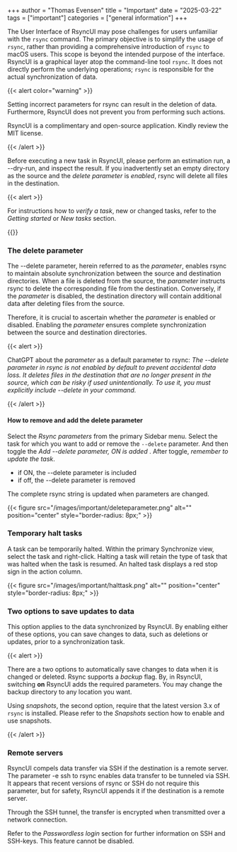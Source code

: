 +++
author = "Thomas Evensen"
title = "Important"
date = "2025-03-22"
tags = ["important"]
categories = ["general information"]
+++

The User Interface of RsyncUI may pose challenges for users unfamiliar with the `rsync` command. The primary objective is to simplify the usage of `rsync`, rather than providing a comprehensive introduction of `rsync` to macOS users. This scope is beyond the intended purpose of the interface. RsyncUI is a graphical layer atop the command-line tool `rsync`. It does not directly perform the underlying operations; `rsync` is responsible for the actual synchronization of data.

{{< alert color="warning" >}}

Setting incorrect parameters for rsync can result in the deletion of data. Furthermore, RsyncUI does not prevent you from performing such actions.

RsyncUI is a complimentary and open-source application. Kindly review the MIT license.

{{< /alert >}}

Before executing a new task in RsyncUI, please perform an estimation run, a --dry-run, and inspect the result. If you inadvertently set an empty directory as the source and the *delete parameter* is *enabled*, rsync will delete all files in the destination.

{{< alert >}}

For instructions how to *verify a task*, new or changed tasks, refer to the *Getting started* or *New tasks*  section. 

{{</alert >}}

### The delete parameter

The --delete parameter, herein referred to as the *parameter*, enables rsync to maintain absolute synchronization between the source and destination directories. When a file is deleted from the source, the *parameter* instructs rsync to delete the corresponding file from the destination. Conversely, if the *parameter* is disabled, the destination directory will contain additional data after deleting files from the source.

Therefore, it is crucial to ascertain whether the *parameter* is enabled or disabled. Enabling the *parameter* ensures complete synchronization between the source and destination directories.

{{< alert >}}

ChatGPT about the *parameter* as a default parameter to rsync: *The --delete parameter in rsync is not enabled by default to prevent accidental data loss. It deletes files in the destination that are no longer present in the source, which can be risky if used unintentionally. To use it, you must explicitly include --delete in your command.*

{{< /alert >}}

#### How to remove and add the delete parameter

Select the *Rsync parameters* from the primary Sidebar menu.  Select the task for which you want to add or remove the `--delete` parameter. And then toggle the *Add --delete parameter, ON is added* . After toggle, *remember to update the task*.

- if ON, the --delete parameter is included
- if off, the --delete parameter is removed

The complete rsync string is updated when parameters are changed. 

{{< figure src="/images/important/deleteparameter.png" alt="" position="center" style="border-radius: 8px;" >}}

### Temporary halt tasks

A task can be temporarily halted. Within the primary Synchronize view, select the task and right-click. Halting a task will retain the type of task that was halted when the task is resumed. An halted task displays a red stop sign in the action column.

{{< figure src="/images/important/halttask.png" alt="" position="center" style="border-radius: 8px;" >}}

### Two options to save updates to data

This option applies to the data synchronized by RsyncUI. By enabling either of these options, you can save changes to data, such as deletions or updates, prior to a synchronization task.

{{< alert >}}

There are a two options to automatically save changes to data when it is changed or deleted. Rsync supports a *backup* flag. By, in RsyncUI, switching **on** RsyncUI adds the required parameters. You may change the backup directory to any location you want.  

Using *snapshots*, the second option,  require that the latest version 3.x of `rsync` is installed. Please refer to the *Snapshots* section how to enable and use snapshots.

{{< /alert >}}

### Remote servers

RsyncUI compels data transfer via SSH if the destination is a remote server. The parameter -e ssh to rsync enables data transfer to be tunneled via SSH. It appears that recent versions of rsync or SSH do not require this parameter, but for safety, RsyncUI appends it if the destination is a remote server.

Through the SSH tunnel, the transfer is encrypted when transmitted over a network connection.

Refer to the *Passwordless login* section for further information on SSH and SSH-keys. This feature cannot be disabled.
